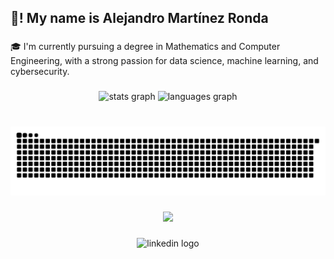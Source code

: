 <h2 align="left">👋! My name is Alejandro Martínez Ronda</h2>

###

<p align="left">🎓 I'm currently pursuing a degree in Mathematics and Computer Engineering, with a strong passion for data science, machine learning, and cybersecurity.</p>

###

<div align="center">
  <img src="https://github-readme-stats.vercel.app/api?username=alejandromtnz&hide_title=true&hide_rank=false&show_icons=true&include_all_commits=true&count_private=true&disable_animations=false&theme=gotham&locale=en&hide_border=false" height="150" alt="stats graph"  />
  <img src="https://github-readme-stats.vercel.app/api/top-langs?username=alejandromtnz&locale=en&hide_title=false&layout=compact&card_width=320&langs_count=5&theme=gotham&hide_border=false" height="150" alt="languages graph"  />
</div>

###

<br clear="both">

<img src="https://raw.githubusercontent.com/alejandromtnz/alejandromtnz/output/snake.svg" alt="Snake animation" />

###

<div align="center">
  <img src="https://profile-counter.glitch.me/alejandromtnz/count.svg?"  />
</div>

###

<div align="center">
  <img src="https://raw.githubusercontent.com/maurodesouza/profile-readme-generator/master/src/assets/icons/social/linkedin/default.svg" width="52" height="40" alt="linkedin logo"  />
</div>

###
